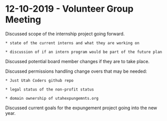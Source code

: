 # 12-10-2019 - Volunteer Group Meeting

Discussed scope of the internship project going forward.

	* state of the current interns and what they are working on

	* discussion of if an intern program would be part of the future plan

Discussed potential board member changes if they are to take place.

Discussed permissions handling change overs that may be needed:

	* Just Utah Coders github repo

	* legal status of the non-profit status
	
	* domain ownership of utahexpungemnts.org

Discussed current goals for the expungement project going into the new year.

